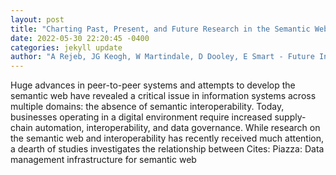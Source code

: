 ```yaml
--- 
layout: post 
title: "Charting Past, Present, and Future Research in the Semantic Web and Interoperability" 
date: 2022-05-30 22:20:45 -0400 
categories: jekyll update 
author: "A Rejeb, JG Keogh, W Martindale, D Dooley, E Smart - Future Internet, 2022" 
--- 
```

Huge advances in peer-to-peer systems and attempts to develop the semantic web have revealed a critical issue in information systems across multiple domains: the absence of semantic interoperability. Today, businesses operating in a digital environment require increased supply-chain automation, interoperability, and data governance. While research on the semantic web and interoperability has recently received much attention, a dearth of studies investigates the relationship between Cites: Piazza: Data management infrastructure for semantic web